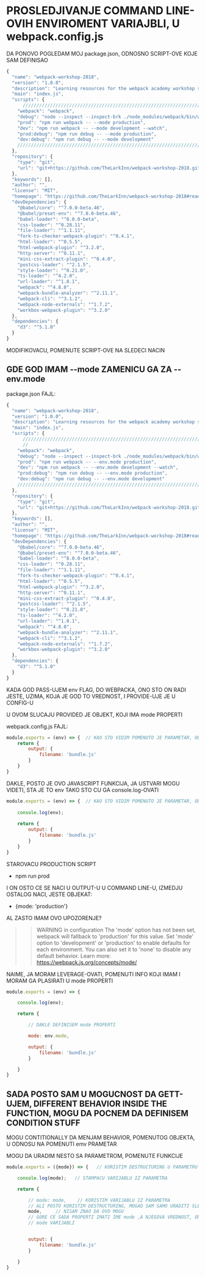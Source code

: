 # PROSLEDJIVANJE COMMAND LINE-OVIH ENVIROMENT VARIAJBLI, U webpack.config.js

DA PONOVO POGLEDAM MOJ package.json, ODNOSNO SCRIPT-OVE KOJE SAM DEFINISAO

```javascript
{
  "name": "webpack-workshop-2018",
  "version": "1.0.0",
  "description": "Learning resources for the webpack academy workshop series for 2018",
  "main": "index.js",
  "scripts": {
      //////////////////////////////////////////////////////////////////////////////
    "webpack": "webpack",
    "debug": "node --inspect --inspect-brk ./node_modules/webpack/bin/webpack.js",
    "prod": "npm run webpack -- --mode production",
    "dev": "npm run webpack -- --mode development --watch",
    "prod:debug": "npm run debug -- --mode production",
    "dev:debug": "npm run debug -- --mode development"
    /////////////////////////////////////////////////////////////////////////////////
  },
  "repository": {
    "type": "git",
    "url": "git+https://github.com/TheLarkInn/webpack-workshop-2018.git"
  },
  "keywords": [],
  "author": "",
  "license": "MIT",
  "homepage": "https://github.com/TheLarkInn/webpack-workshop-2018#readme",
  "devDependencies": {
    "@babel/core": "^7.0.0-beta.46",
    "@babel/preset-env": "^7.0.0-beta.46",
    "babel-loader": "^8.0.0-beta",
    "css-loader": "^0.28.11",
    "file-loader": "^1.1.11",
    "fork-ts-checker-webpack-plugin": "^0.4.1",
    "html-loader": "^0.5.5",
    "html-webpack-plugin": "^3.2.0",
    "http-server": "^0.11.1",
    "mini-css-extract-plugin": "^0.4.0",
    "postcss-loader": "^2.1.5",
    "style-loader": "^0.21.0",
    "ts-loader": "^4.2.0",
    "url-loader": "^1.0.1",
    "webpack": "^4.8.0",
    "webpack-bundle-analyzer": "^2.11.1",
    "webpack-cli": "^3.1.2",
    "webpack-node-externals": "^1.7.2",
    "workbox-webpack-plugin": "^3.2.0"
  },
  "dependencies": {
    "d3": "^5.1.0"
  }
}

```

MODIFIKOVACU, POMENUTE SCRIPT-OVE NA SLEDECI NACIN

## GDE GOD IMAM --mode ZAMENICU GA ZA --env.mode

package.json FAJL:

```javascript
{
  "name": "webpack-workshop-2018",
  "version": "1.0.0",
  "description": "Learning resources for the webpack academy workshop series for 2018",
  "main": "index.js",
  "scripts": {
      //////////////////////////////////////////////////////////////////////////////
      //
    "webpack": "webpack",
    "debug": "node --inspect --inspect-brk ./node_modules/webpack/bin/webpack.js",
    "prod": "npm run webpack -- --env.mode production",
    "dev": "npm run webpack -- --env.mode development --watch",
    "prod:debug": "npm run debug -- --env.mode production",
    "dev:debug": "npm run debug -- --env.mode development"
    /////////////////////////////////////////////////////////////////////////////////
  },
  "repository": {
    "type": "git",
    "url": "git+https://github.com/TheLarkInn/webpack-workshop-2018.git"
  },
  "keywords": [],
  "author": "",
  "license": "MIT",
  "homepage": "https://github.com/TheLarkInn/webpack-workshop-2018#readme",
  "devDependencies": {
    "@babel/core": "^7.0.0-beta.46",
    "@babel/preset-env": "^7.0.0-beta.46",
    "babel-loader": "^8.0.0-beta",
    "css-loader": "^0.28.11",
    "file-loader": "^1.1.11",
    "fork-ts-checker-webpack-plugin": "^0.4.1",
    "html-loader": "^0.5.5",
    "html-webpack-plugin": "^3.2.0",
    "http-server": "^0.11.1",
    "mini-css-extract-plugin": "^0.4.0",
    "postcss-loader": "^2.1.5",
    "style-loader": "^0.21.0",
    "ts-loader": "^4.2.0",
    "url-loader": "^1.0.1",
    "webpack": "^4.8.0",
    "webpack-bundle-analyzer": "^2.11.1",
    "webpack-cli": "^3.1.2",
    "webpack-node-externals": "^1.7.2",
    "workbox-webpack-plugin": "^3.2.0"
  },
  "dependencies": {
    "d3": "^5.1.0"
  }
}

```

KADA GOD PASS-UJEM env FLAG, DO WEBPACKA, ONO STO ON RADI JESTE, UZIMA, KOJA JE GOD TO VREDNOST, I PROVIDE-UJE JE U CONFIG-U

U OVOM SLUCAJU PROVIDED JE OBJEKT, KOJI IMA mode PROPERTI

webpack.config.js FAJL:

```javascript
module.exports = (env) => {  // KAO STO VIDIM POMENUTO JE PARAMETAR, ODNOSNO ARGUMENT FUNKCIJE
    return {
        output: {
            filename: 'bundle.js'
        }
    }
}
```

DAKLE, POSTO JE OVO JAVASCRIPT FUNKCIJA, JA USTVARI MOGU VIDETI, STA JE TO env TAKO STO CU GA console.log-OVATI

```javascript
module.exports = (env) => {  // KAO STO VIDIM POMENUTO JE PARAMETAR, ODNOSNO ARGUMENT FUNKCIJE
    
    console.log(env);
    
    return {
        output: {
            filename: 'bundle.js'
        }
    }
}
```

STAROVACU PRODUCTION SCRIPT

- npm run prod

I ON OSTO CE SE NACI U OUTPUT-U U COMMAND LINE-U, IZMEDJU OSTALOG NACI, JESTE OBJEKAT:

- {mode: 'production'}

AL ZASTO IMAM OVO UPOZORENJE?

>>  WARNING in configuration
>>The 'mode' option has not been set, webpack will fallback to 'production' for this value. Set 
>>'mode' option to 'development' or 'production' to enable defaults for each environment.
>>You can also set it to 'none' to disable any default behavior. Learn more: <https://webpack.js.org/concepts/mode/>

NAIME, JA MORAM LEVERAGE-OVATI, POMENUTI INFO KOJI IMAM I MORAM GA PLASIRATI U mode PROPERTI

```javascript
module.exports = (env) => {

    console.log(env);

    return {

        // DAKLE DEFINISEM mode PROPERTI

        mode: env.mode,

        output: {
            filename: 'bundle.js'
        }

    }
}
```

## SADA POSTO SAM U MOGUCNOST DA GETT-UJEM, DIFFERENT BEHAVIOR INSIDE THE FUNCTION, MOGU DA POCNEM DA DEFINISEM CONDITION STUFF

MOGU CONTITIONALLY DA MENJAM BEHAVIOR, POMENUTOG OBJEKTA, U ODNOSU NA POMENUTI emv PRAMETAR

MOGU DA URADIM NESTO SA PARAMETROM, POMENUTE FUNKCIJE

```javascript
module.exports = ({mode}) => {   // KORISTIM DESTRUCTURING U PARAMETRU

    console.log(mode);   // STAMPACU VARIJABLU IZ PARAMETRA

    return {

        // mode: mode,    // KORISTIM VARIJABLU IZ PARAMETRA
        // ALI POSTO KORISTIM DESTRUCTURING, MOGAO SAM SAMO URADITI SLEDECE
        mode,     // NISAM ZNAO DA OVO MOGU
        // GORE CE SADA PROPERTI IMATI IME mode ,A NJEGOVA VREDNOST, ONO SA JE PROSLEDJENO
        // mode VARIJABLI


        output: {
            filename: 'bundle.js'
        }

    }
}
```